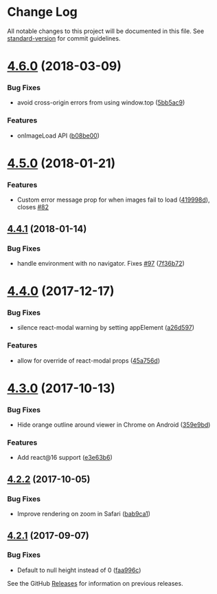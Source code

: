 # Change Log

All notable changes to this project will be documented in this file. See [standard-version](https://github.com/conventional-changelog/standard-version) for commit guidelines.

<a name="4.6.0"></a>
# [4.6.0](https://github.com/fritz-c/react-image-lightbox/compare/v4.5.0...v4.6.0) (2018-03-09)


### Bug Fixes

* avoid cross-origin errors from using window.top ([5bb5ac9](https://github.com/fritz-c/react-image-lightbox/commit/5bb5ac9))


### Features

* onImageLoad API ([b08be00](https://github.com/fritz-c/react-image-lightbox/commit/b08be00))



<a name="4.5.0"></a>
# [4.5.0](https://github.com/fritz-c/react-image-lightbox/compare/v4.4.1...v4.5.0) (2018-01-21)


### Features

* Custom error message prop for when images fail to load ([419998d](https://github.com/fritz-c/react-image-lightbox/commit/419998d)), closes [#82](https://github.com/fritz-c/react-image-lightbox/issues/82)



<a name="4.4.1"></a>
## [4.4.1](https://github.com/fritz-c/react-image-lightbox/compare/v4.4.0...v4.4.1) (2018-01-14)


### Bug Fixes

* handle environment with no navigator. Fixes [#97](https://github.com/fritz-c/react-image-lightbox/issues/97) ([7f36b72](https://github.com/fritz-c/react-image-lightbox/commit/7f36b72))



<a name="4.4.0"></a>
# [4.4.0](https://github.com/fritz-c/react-image-lightbox/compare/v4.3.0...v4.4.0) (2017-12-17)


### Bug Fixes

* silence react-modal warning by setting appElement ([a26d597](https://github.com/fritz-c/react-image-lightbox/commit/a26d597))


### Features

* allow for override of react-modal props ([45a756d](https://github.com/fritz-c/react-image-lightbox/commit/45a756d))



<a name="4.3.0"></a>
# [4.3.0](https://github.com/fritz-c/react-image-lightbox/compare/v4.2.2...v4.3.0) (2017-10-13)


### Bug Fixes

* Hide orange outline around viewer in Chrome on Android ([359e9bd](https://github.com/fritz-c/react-image-lightbox/commit/359e9bd))


### Features

* Add react@16 support ([e3e63b6](https://github.com/fritz-c/react-image-lightbox/commit/e3e63b6))



<a name="4.2.2"></a>
## [4.2.2](https://github.com/fritz-c/react-image-lightbox/compare/v4.2.1...v4.2.2) (2017-10-05)


### Bug Fixes

* Improve rendering on zoom in Safari ([bab9ca1](https://github.com/fritz-c/react-image-lightbox/commit/bab9ca1))



<a name="4.2.1"></a>
## [4.2.1](https://github.com/fritz-c/react-image-lightbox/compare/v4.1.0...v4.2.1) (2017-09-07)


### Bug Fixes

* Default to null height instead of 0 ([faa996c](https://github.com/fritz-c/react-image-lightbox/commit/faa996c))


See the GitHub [Releases](https://github.com/fritz-c/react-image-lightbox/releases) for information on previous releases.

